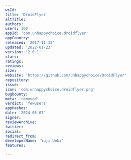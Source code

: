 ```yaml
---
wsId: 
title: 'DroidFlyer'
altTitle: 
authors: 
users: 100
appId: 'com.unhappychoice.droidflyer'
appCountry: 
released: '2017-11-12'
updated: '2022-01-23'
version: '2.0.1'
stars: 
ratings: 
reviews: 
size: 
website: 'https://github.com/unhappychoice/DroidFlyer'
repository: 
issue: 
icon: 'com.unhappychoice.droidflyer.png'
bugbounty: 
meta: 'removed'
verdict: 'fewusers'
appHashes: 
date: '2024-05-07'
signer: 
reviewArchive: 
twitter: 
social: 
redirect_from: 
developerName: 'Yuji Ueki'
features: 

---
```



